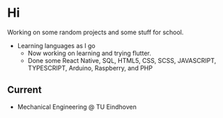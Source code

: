 # Hi

Working on some random projects and some stuff for school.

- Learning languages as I go
    - Now working on learning and trying flutter.
    - Done some React Native, SQL, HTML5, CSS, SCSS, JAVASCRIPT, TYPESCRIPT, Arduino, Raspberry, and PHP

## Current

- Mechanical Engineering @ TU Eindhoven
